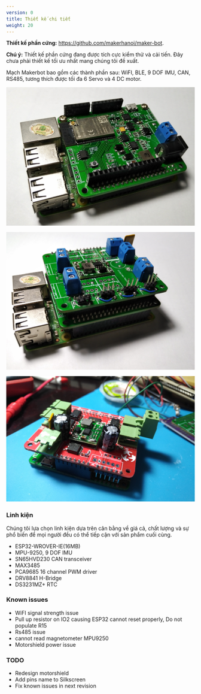 ```yaml
---
version: 0
title: Thiết kế chi tiết
weight: 20
---
```



**Thiết kế phần cứng:** <https://github.com/makerhanoi/maker-bot>.

**Chú ý:** Thiết kế phần cứng đang được tích cực kiểm thử và cải tiến. Đây chưa phải thiết kế tối ưu nhất mang chúng tôi đề xuất.

Mạch Makerbot bao gồm các thành phần sau: WiFI, BLE, 9 DOF IMU, CAN, RS485, tương thích được tối đa 6 Servo và 4 DC motor.

![Mạch Makerbot được lắp trên Raspberry Pi - Tầng dưới](img1.jpg)

![Mạch Makerbot được lắp trên Raspberry Pi - Lắp cả 2 tầng](img2.jpg)

![Mạch Makerbot với Motorshield V2](motorshield_v2.jpg)


### Linh kiện

Chúng tôi lựa chọn linh kiện dựa trên cân bằng về giá cả, chất lượng và sự phổ biến để mọi người đều có thể tiếp cận với sản phẩm cuối cùng.

- ESP32-WROVER-IE(16MB)
- MPU-9250, 9 DOF IMU
- SN65HVD230 CAN transceiver
- MAX3485
- PCA9685 16 channel PWM driver
- DRV8841 H-Bridge
- DS3231MZ+ RTC

### Known issues

- WiFI signal strength issue
- Pull up resistor on IO2 causing ESP32 cannot reset properly, Do not populate R15
- Rs485 issue
- cannot read magnetometer MPU9250
- Motorshield power issue

### TODO

- Redesign motorshield
- Add pins name to Silkscreen
- Fix known issues in next revision